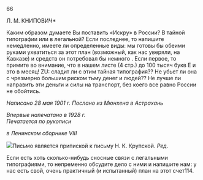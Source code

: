 66

Л. М. КНИПОВИЧ*

Каким образом думаете Вы поставить «Искру» в России? В тайной типографии или в легальной? Если последнее, то напишите немедленно, имеете ли определенные виды: мы готовы бы обеими руками ухватиться за этот план (возможный, как нас уверяли, на Кавказе) и средств он потребовал бы немного . Если первое, то примите во внимание, что в нашем листе (4 стр.) до 100 тысяч букв Ε и это в месяц! ZU: сладит ли с этим тайная типография?? Не убьет ли она с чрезмерно большим риском тьму денег и людей?? Не лучше ли направить эти деньги и силы на транспорт, без коего все равно России не обойтись.

_Написано 28 мая 1901 г. Послано из Мюнхена в Астрахань_

_Впервые напечатано в 1928 г.                                                             Печатается по рукописи_

_в Ленинском сборнике_ _VIII_

![](file:///C:/Users/bot32/AppData/Local/Temp/msohtmlclip1/01/clip_image001.png)Письмо является припиской к письму Н. К. Крупской. _Ред._

Если есть хоть сколько-нибудь сносные связи с легальными типографиями, то непременно обсуди­те дело с ними и напишите нам: у нас есть свой, очень практичный (и испытанный) план на этот счет114.